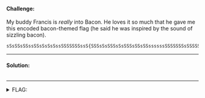 #### Challenge:

My buddy Francis is *really* into Bacon. He loves it so much that he gave me this encoded bacon-themed flag (he said he was inspired by the sound of sizzling bacon). 

```
sSsSSsSSssSSsSsSsSssSSSSSSSssS{SSSsSsSSSsSsSSSsSSsSSssssssSSSSSSSsSSSSSSSSsSSsssSSssSsSSSsSSsSSSSssssSSsssSSsSSsSSSs}
```

---

#### Solution:

```bash
```

---

<details><summary>FLAG:</summary>

```
utflag{crispybaconcipher}
```

</details>
<br/>
